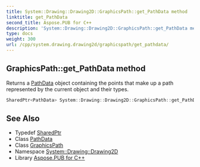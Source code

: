 ```yaml
---
title: System::Drawing::Drawing2D::GraphicsPath::get_PathData method
linktitle: get_PathData
second_title: Aspose.PUB for C++
description: 'System::Drawing::Drawing2D::GraphicsPath::get_PathData method. Returns a PathData object containing the points that make up a path represented by the current object and their types in C++.'
type: docs
weight: 300
url: /cpp/system.drawing.drawing2d/graphicspath/get_pathdata/
---
```

## GraphicsPath::get_PathData method


Returns a [PathData](../../pathdata/) object containing the points that make up a path represented by the current object and their types.

```cpp
SharedPtr<PathData> System::Drawing::Drawing2D::GraphicsPath::get_PathData()
```

## See Also

* Typedef [SharedPtr](../../../system/sharedptr/)
* Class [PathData](../../pathdata/)
* Class [GraphicsPath](../)
* Namespace [System::Drawing::Drawing2D](../../)
* Library [Aspose.PUB for C++](../../../)
